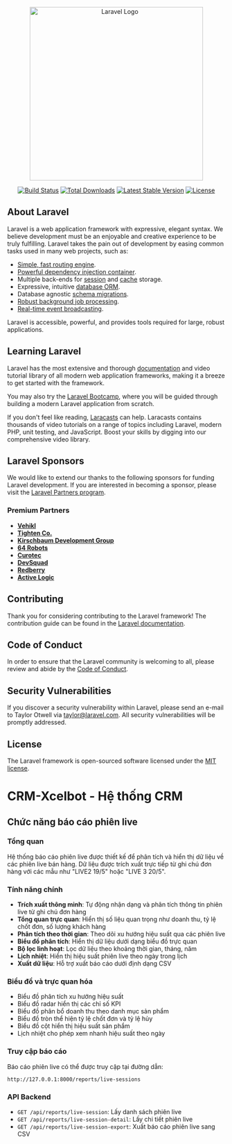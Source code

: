 <p align="center"><a href="https://laravel.com" target="_blank"><img src="https://raw.githubusercontent.com/laravel/art/master/logo-lockup/5%20SVG/2%20CMYK/1%20Full%20Color/laravel-logolockup-cmyk-red.svg" width="400" alt="Laravel Logo"></a></p>

<p align="center">
<a href="https://github.com/laravel/framework/actions"><img src="https://github.com/laravel/framework/workflows/tests/badge.svg" alt="Build Status"></a>
<a href="https://packagist.org/packages/laravel/framework"><img src="https://img.shields.io/packagist/dt/laravel/framework" alt="Total Downloads"></a>
<a href="https://packagist.org/packages/laravel/framework"><img src="https://img.shields.io/packagist/v/laravel/framework" alt="Latest Stable Version"></a>
<a href="https://packagist.org/packages/laravel/framework"><img src="https://img.shields.io/packagist/l/laravel/framework" alt="License"></a>
</p>

## About Laravel

Laravel is a web application framework with expressive, elegant syntax. We believe development must be an enjoyable and creative experience to be truly fulfilling. Laravel takes the pain out of development by easing common tasks used in many web projects, such as:

- [Simple, fast routing engine](https://laravel.com/docs/routing).
- [Powerful dependency injection container](https://laravel.com/docs/container).
- Multiple back-ends for [session](https://laravel.com/docs/session) and [cache](https://laravel.com/docs/cache) storage.
- Expressive, intuitive [database ORM](https://laravel.com/docs/eloquent).
- Database agnostic [schema migrations](https://laravel.com/docs/migrations).
- [Robust background job processing](https://laravel.com/docs/queues).
- [Real-time event broadcasting](https://laravel.com/docs/broadcasting).

Laravel is accessible, powerful, and provides tools required for large, robust applications.

## Learning Laravel

Laravel has the most extensive and thorough [documentation](https://laravel.com/docs) and video tutorial library of all modern web application frameworks, making it a breeze to get started with the framework.

You may also try the [Laravel Bootcamp](https://bootcamp.laravel.com), where you will be guided through building a modern Laravel application from scratch.

If you don't feel like reading, [Laracasts](https://laracasts.com) can help. Laracasts contains thousands of video tutorials on a range of topics including Laravel, modern PHP, unit testing, and JavaScript. Boost your skills by digging into our comprehensive video library.

## Laravel Sponsors

We would like to extend our thanks to the following sponsors for funding Laravel development. If you are interested in becoming a sponsor, please visit the [Laravel Partners program](https://partners.laravel.com).

### Premium Partners

- **[Vehikl](https://vehikl.com/)**
- **[Tighten Co.](https://tighten.co)**
- **[Kirschbaum Development Group](https://kirschbaumdevelopment.com)**
- **[64 Robots](https://64robots.com)**
- **[Curotec](https://www.curotec.com/services/technologies/laravel/)**
- **[DevSquad](https://devsquad.com/hire-laravel-developers)**
- **[Redberry](https://redberry.international/laravel-development/)**
- **[Active Logic](https://activelogic.com)**

## Contributing

Thank you for considering contributing to the Laravel framework! The contribution guide can be found in the [Laravel documentation](https://laravel.com/docs/contributions).

## Code of Conduct

In order to ensure that the Laravel community is welcoming to all, please review and abide by the [Code of Conduct](https://laravel.com/docs/contributions#code-of-conduct).

## Security Vulnerabilities

If you discover a security vulnerability within Laravel, please send an e-mail to Taylor Otwell via [taylor@laravel.com](mailto:taylor@laravel.com). All security vulnerabilities will be promptly addressed.

## License

The Laravel framework is open-sourced software licensed under the [MIT license](https://opensource.org/licenses/MIT).

# CRM-Xcelbot - Hệ thống CRM 

## Chức năng báo cáo phiên live

### Tổng quan
Hệ thống báo cáo phiên live được thiết kế để phân tích và hiển thị dữ liệu về các phiên live bán hàng. Dữ liệu được trích xuất trực tiếp từ ghi chú đơn hàng với các mẫu như "LIVE2 19/5" hoặc "LIVE 3 20/5".

### Tính năng chính
- **Trích xuất thông minh**: Tự động nhận dạng và phân tích thông tin phiên live từ ghi chú đơn hàng
- **Tổng quan trực quan**: Hiển thị số liệu quan trọng như doanh thu, tỷ lệ chốt đơn, số lượng khách hàng
- **Phân tích theo thời gian**: Theo dõi xu hướng hiệu suất qua các phiên live
- **Biểu đồ phân tích**: Hiển thị dữ liệu dưới dạng biểu đồ trực quan
- **Bộ lọc linh hoạt**: Lọc dữ liệu theo khoảng thời gian, tháng, năm
- **Lịch nhiệt**: Hiển thị hiệu suất phiên live theo ngày trong lịch
- **Xuất dữ liệu**: Hỗ trợ xuất báo cáo dưới định dạng CSV

### Biểu đồ và trực quan hóa
- Biểu đồ phân tích xu hướng hiệu suất
- Biểu đồ radar hiển thị các chỉ số KPI
- Biểu đồ phân bổ doanh thu theo danh mục sản phẩm
- Biểu đồ tròn thể hiện tỷ lệ chốt đơn và tỷ lệ hủy
- Biểu đồ cột hiển thị hiệu suất sản phẩm
- Lịch nhiệt cho phép xem nhanh hiệu suất theo ngày

### Truy cập báo cáo
Báo cáo phiên live có thể được truy cập tại đường dẫn:
```
http://127.0.0.1:8000/reports/live-sessions
```

### API Backend
- `GET /api/reports/live-session`: Lấy danh sách phiên live
- `GET /api/reports/live-session-detail`: Lấy chi tiết phiên live
- `GET /api/reports/live-session-export`: Xuất báo cáo phiên live sang CSV
 
 